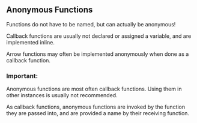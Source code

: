 ## Anonymous Functions

Functions do not have to be named, but can actually be anonymous!

Callback functions are usually not declared or assigned a variable, and are implemented inline.

Arrow functions may often be implemented anonymously when done as a callback function.

### Important:

Anonymous functions are most often callback functions. Using them in other instances is usually not recommended.

As callback functions, anonymous functions are invoked by the function they are passed into, and are provided a name by their receiving function.